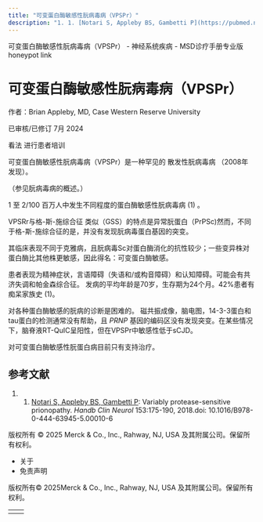 ```yaml
---
title: "可变蛋白酶敏感性朊病毒病（VPSPr）"
description: "1. 1. [Notari S, Appleby BS, Gambetti P](https://pubmed.ncbi.nlm.nih.gov/29887135/): Variably protease-sensitive prionopathy. _Handb Clin Neurol_ 153:175-190, 2018.doi: 10.1016/B978-0-444-63945-5.00010-6"
---
```


﻿可变蛋白酶敏感性朊病毒病（VPSPr） - 神经系统疾病 - MSD诊疗手册专业版 honeypot link

# 可变蛋白酶敏感性朊病毒病（VPSPr）

作者：Brian Appleby, MD, Case Western Reserve University

已审核/已修订 7月 2024

看法 进行患者培训

可变蛋白酶敏感性朊病毒病（VPSPr）是一种罕见的 散发性朊病毒病 （2008年发现）。

（参见朊病毒病的概述。）

1 至 2/100 百万人中发生不同程度的蛋白酶敏感性朊病毒病 (1) 。

VPSRr与格-斯-施综合征 类似（GSS）的特点是异常朊蛋白（PrPSc)然而，不同于格-斯-施综合征的是，并没有发现朊病毒蛋白基因的突变。

其临床表现不同于克雅病，且朊病毒Sc对蛋白酶消化的抗性较少；一些变异株对蛋白酶比其他株更敏感，因此得名：可变蛋白酶敏感。

患者表现为精神症状，言语障碍（失语和/或构音障碍）和认知障碍。可能会有共济失调和帕金森综合征。 发病的平均年龄是70岁，生存期为24个月。42%患者有痴呆家族史 (1)。

对各种蛋白酶敏感的朊病的诊断是困难的。 磁共振成像，脑电图，14-3-3蛋白和tau蛋白的检测通常没有帮助，且 _PRNP_ 基因的编码区没有发现突变。在某些情况下，脑脊液RT-QuIC呈阳性，但在VPSPr中敏感性低于sCJD。

对可变蛋白酶敏感性朊蛋白病目前只有支持治疗。

## 参考文献

1. 1. [Notari S, Appleby BS, Gambetti P](https://pubmed.ncbi.nlm.nih.gov/29887135/): Variably protease-sensitive prionopathy. _Handb Clin Neurol_ 153:175-190, 2018.doi: 10.1016/B978-0-444-63945-5.00010-6




版权所有 © 2025
Merck & Co., Inc., Rahway, NJ, USA 及其附属公司。保留所有权利。

- 关于
- 免责声明

版权所有© 2025Merck & Co., Inc., Rahway, NJ, USA 及其附属公司。保留所有权利。

|     |     |
| --- | --- |
|  |  |